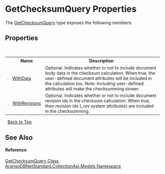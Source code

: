 # GetChecksumQuery Properties
 

The <a href="f3b24370-c2b8-49bf-95e4-b6d536707a9f">GetChecksumQuery</a> type exposes the following members.


## Properties
&nbsp;<table><tr><th></th><th>Name</th><th>Description</th></tr><tr><td>![Public property](media/pubproperty.gif "Public property")</td><td><a href="5978d3b4-f861-9617-5ff3-b2b5e32cbb77">WithData</a></td><td>
Optional. Indicates whether or not to include document body data in the checksum calculation. When true, the user-defined document attributes will be included in the calculation too. Note: Including user-defined attributes will make the checksumming slower.</td></tr><tr><td>![Public property](media/pubproperty.gif "Public property")</td><td><a href="5af34a25-ae19-0e31-f55a-82e14facbcd1">WithRevisions</a></td><td>
Optional. Indicates whether or not to include document revision ids in the checksum calculation. When true, then revision ids (_rev system attributes) are included in the checksumming.</td></tr></table>&nbsp;
<a href="#getchecksumquery-properties">Back to Top</a>

## See Also


#### Reference
<a href="f3b24370-c2b8-49bf-95e4-b6d536707a9f">GetChecksumQuery Class</a><br /><a href="eddef630-2e74-9b99-ee5b-91305adea48b">ArangoDBNetStandard.CollectionApi.Models Namespace</a><br />